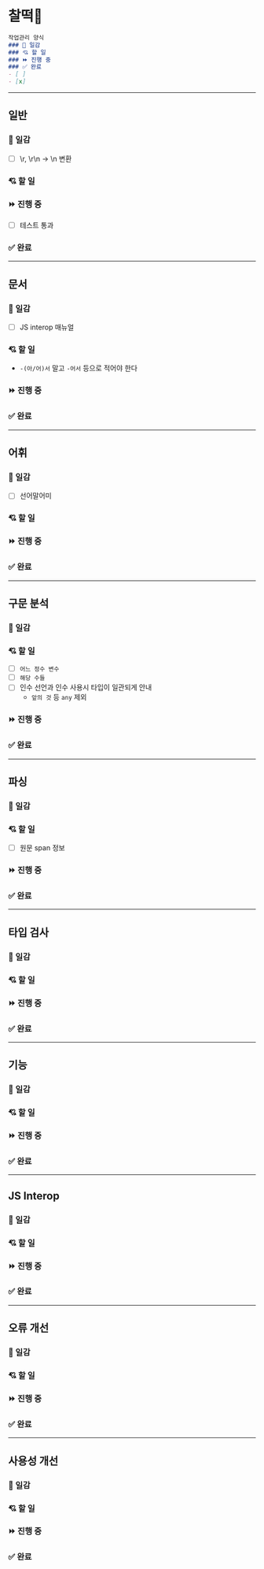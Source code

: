 # 찰떡🍡
```markdown
작업관리 양식
### 💬 일감
### 💘 할 일
### ⏩ 진행 중
### ✅ 완료
- [ ]
- [x]
```

---------------------------------------
## 일반

### 💬 일감
- [ ] \r, \r\n -> \n 변환

### 💘 할 일
### ⏩ 진행 중
- [ ] 테스트 통과  

### ✅ 완료

---------------------------------------
## 문서

### 💬 일감
- [ ] JS interop 매뉴얼  

### 💘 할 일
- `-(아/어)서` 말고 `-어서` 등으로 적어야 한다
### ⏩ 진행 중
### ✅ 완료

---------------------------------------
## 어휘

### 💬 일감
- [ ] 선어말어미  

### 💘 할 일
### ⏩ 진행 중
### ✅ 완료

---------------------------------------
## 구문 분석

### 💬 일감
### 💘 할 일
- [ ] `어느 정수 변수`  
- [ ] `해당 수들`  
- [ ] 인수 선언과 인수 사용시 타입이 일관되게 안내  
  + `앞의 것` 등 `any` 제외

### ⏩ 진행 중
### ✅ 완료

---------------------------------------
## 파싱

### 💬 일감
### 💘 할 일
- [ ] 원문 span 정보  

### ⏩ 진행 중
### ✅ 완료

---------------------------------------
## 타입 검사

### 💬 일감
### 💘 할 일
### ⏩ 진행 중
### ✅ 완료

---------------------------------------
## 기능

### 💬 일감
### 💘 할 일
### ⏩ 진행 중
### ✅ 완료

---------------------------------------
## JS Interop

### 💬 일감
### 💘 할 일
### ⏩ 진행 중
### ✅ 완료

---------------------------------------
## 오류 개선

### 💬 일감
### 💘 할 일
### ⏩ 진행 중
### ✅ 완료

---------------------------------------
## 사용성 개선

### 💬 일감
### 💘 할 일
### ⏩ 진행 중
### ✅ 완료
